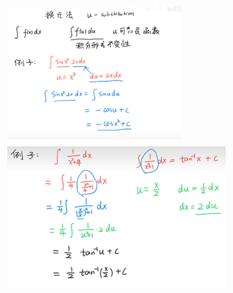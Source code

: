 ![](../../photo/Pasted%20image%2020240402145339.png)

![](../../photo/Pasted%20image%2020240402145346.png)
